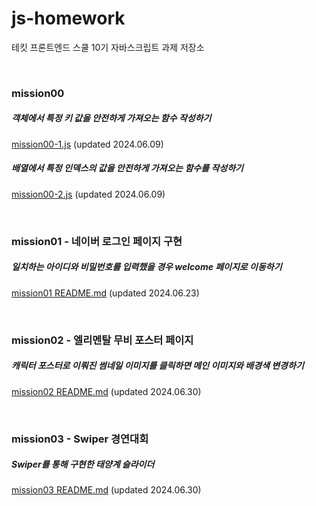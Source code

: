 # js-homework
테킷 프론트엔드 스쿨 10기 자바스크립트 과제 저장소

&nbsp;  
### mission00
##### 객체에서 특정 키 값을 안전하게 가져오는 함수 작성하기
[mission00-1.js](mission00/mission00-1.js "mission00-1.js") (updated 2024.06.09)
##### 배열에서 특정 인덱스의 값을 안전하게 가져오는 함수를 작성하기
[mission00-2.js](mission00/mission00-2.js "mission00-2.js") (updated 2024.06.09)

&nbsp;  
### mission01 - 네이버 로그인 페이지 구현
##### 일치하는 아이디와 비밀번호를 입력했을 경우 welcome 페이지로 이동하기
[mission01 README.md](mission01/naver_login/README.md "mission01 README.md") (updated 2024.06.23)

&nbsp;  
### mission02 - 엘리멘탈 무비 포스터 페이지
##### 캐릭터 포스터로 이뤄진 썸네일 이미지를 클릭하면 메인 이미지와 배경색 변경하기
[mission02 README.md](mission02/README.md "mission02 README.md") (updated 2024.06.30)

&nbsp;  
### mission03 - Swiper 경연대회
##### Swiper를 통해 구현한 태양계 슬라이더
[mission03 README.md](mission03/README.md "mission03 README.md") (updated 2024.06.30)
